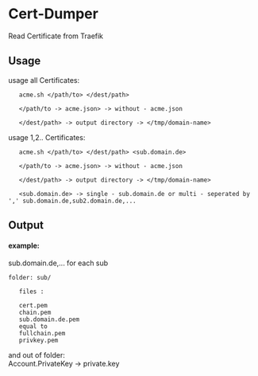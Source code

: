 # Cert-Dumper
Read Certificate from Traefik

## Usage

usage all Certificates:  

       acme.sh </path/to> </dest/path>
       
       </path/to -> acme.json> -> without - acme.json
       
       </dest/path> -> output directory -> </tmp/domain-name>

usage 1,2.. Certificates:  

       acme.sh </path/to> </dest/path> <sub.domain.de>
       
       </path/to -> acme.json> -> without - acme.json
       
       </dest/path> -> output directory -> </tmp/domain-name>
       
       <sub.domain.de> -> single - sub.domain.de or multi - seperated by ',' sub.domain.de,sub2.domain.de,...

## Output

#### example:  
</domain-name>  
  sub.domain.de,... for each sub  

    folder: sub/  

       files :  

       cert.pem  
       chain.pem  
       sub.domain.de.pem  
       equal to  
       fullchain.pem  
       privkey.pem  

and out of folder:  
Account.PrivateKey -> private.key  
        

